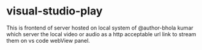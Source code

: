 # visual-studio-play
This is frontend of server hosted on local system of @author-bhola kumar which server the local video or audio as a http acceptable url link to stream them on vs code webView panel.
